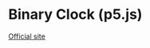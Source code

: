 # Binary Clock (p5.js)

[Official site](https://creative.147lo.ch/creations/clock-p5/summary/ "creative.147lo.ch")
